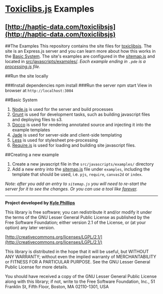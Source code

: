 # [Toxiclibs.js](http://github.com/hapticdata/toxiclibsjs) Examples
## [http://haptic-data.com/toxiclibsjs](http://haptic-data.com/toxiclibsjs)

##The Examples
This repository contains the site files for [toxiclibsjs](http://github.com/hapticdata/toxiclibsjs). The site is an Express.js server and you can learn more about how this works in the [Basic System](#basic-system).
The site's examples are configured in the [sitemap.js](https://github.com/hapticdata/toxiclibsjs-examples/blob/master/sitemap.js) and located in [src/javascripts/examples/](https://github.com/hapticdata/toxiclibsjs-examples/tree/master/src/javascripts/examples/). _Each example ending in `.pde` is a [processing.js](http://processingjs.org) file._

##Run the site locally

###Install dependencies
	npm install
###Run the server
	npm start
View in browser at `http://localhost:3004`


##Basic System
1.	[Node.js](http://nodejs.org) is used for the server and build processes
1.  [Grunt](http://gruntjs.com) is used for development tasks, such as building javascript files and deploying files to s3.
1.	[Docco](http://jashkenas.github.com/docco/) is used for rendering annotated source and injecting it into the example templates
1.	[Jade](http://github.com/visionmedia/jade) is used for server-side and client-side templating
1.	[Less](http://lesscss.org) is used for stylesheet pre-processing
1.  [Require.js](http://requirejs.org) is used for loading and building site javascript files.


##Creating a new example
1.	Create a new javascript file in the `src/javascripts/examples/` directory
1.	Add a new entry into the [sitemap.js](https://github.com/hapticdata/toxiclibsjs-examples/blob/master/sitemap.js) file under `examples`, including the template that should be used, i.e. `pjs`, `require`, `canvas2d` or `index`.

_Note: after you add an entry to `sitemap.js` you will need to re-start the server for it to see the changes. Or you can use a tool like [forever](https://github.com/nodejitsu/forever)._

__________

**Project developed by [Kyle Phillips](http://haptic-data.com)**



This library is free software; you can redistribute it and/or
modify it under the terms of the GNU Lesser General Public
License as published by the Free Software Foundation; either
version 2.1 of the License, or (at your option) any later version.

[http://creativecommons.org/licenses/LGPL/2.1/](http://creativecommons.org/licenses/LGPL/2.1/)

This library is distributed in the hope that it will be useful,
but WITHOUT ANY WARRANTY; without even the implied warranty of
MERCHANTABILITY or FITNESS FOR A PARTICULAR PURPOSE.  See the GNU
Lesser General Public License for more details.

You should have received a copy of the GNU Lesser General Public
License along with this library; if not, write to the Free Software
Foundation, Inc., 51 Franklin St, Fifth Floor, Boston, MA 02110-1301, USA